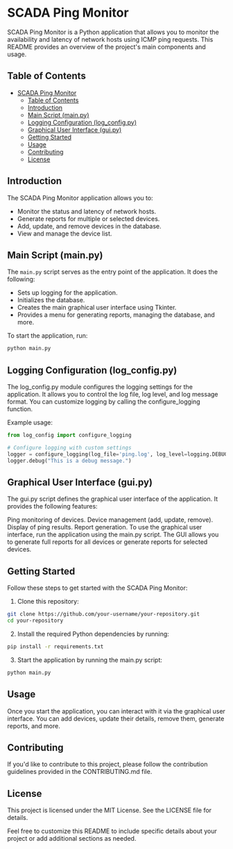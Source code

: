 # SCADA Ping Monitor

SCADA Ping Monitor is a Python application that allows you to monitor the availability and latency of network hosts using ICMP ping requests. This README provides an overview of the project's main components and usage.

## Table of Contents

- [SCADA Ping Monitor](#scada-ping-monitor)
  - [Table of Contents](#table-of-contents)
  - [Introduction](#introduction)
  - [Main Script (main.py)](#main-script-mainpy)
  - [Logging Configuration (log\_config.py)](#logging-configuration-log_configpy)
  - [Graphical User Interface (gui.py)](#graphical-user-interface-guipy)
  - [Getting Started](#getting-started)
  - [Usage](#usage)
  - [Contributing](#contributing)
  - [License](#license)

## Introduction

The SCADA Ping Monitor application allows you to:

- Monitor the status and latency of network hosts.
- Generate reports for multiple or selected devices.
- Add, update, and remove devices in the database.
- View and manage the device list.

## Main Script (main.py)

The `main.py` script serves as the entry point of the application. It does the following:

- Sets up logging for the application.
- Initializes the database.
- Creates the main graphical user interface using Tkinter.
- Provides a menu for generating reports, managing the database, and more.

To start the application, run:

```bash
python main.py
```

## Logging Configuration (log_config.py)

The log_config.py module configures the logging settings for the application. It allows you to control the log file, log level, and log message format. You can customize logging by calling the configure_logging function.

Example usage:

```python
from log_config import configure_logging

# Configure logging with custom settings
logger = configure_logging(log_file='ping.log', log_level=logging.DEBUG)
logger.debug("This is a debug message.")
```

## Graphical User Interface (gui.py)

The gui.py script defines the graphical user interface of the application. It provides the following features:

Ping monitoring of devices.
Device management (add, update, remove).
Display of ping results.
Report generation.
To use the graphical user interface, run the application using the main.py script. The GUI allows you to generate full reports for all devices or generate reports for selected devices.

## Getting Started

Follow these steps to get started with the SCADA Ping Monitor:

1. Clone this repository:

```bash
git clone https://github.com/your-username/your-repository.git
cd your-repository
```

2. Install the required Python dependencies by running:

```bash
pip install -r requirements.txt
```

3. Start the application by running the main.py script:

```bash
python main.py
```

## Usage

Once you start the application, you can interact with it via the graphical user interface. You can add devices, update their details, remove them, generate reports, and more.

## Contributing

If you'd like to contribute to this project, please follow the contribution guidelines provided in the CONTRIBUTING.md file.

## License

This project is licensed under the MIT License. See the LICENSE file for details.

Feel free to customize this README to include specific details about your project or add additional sections as needed.
